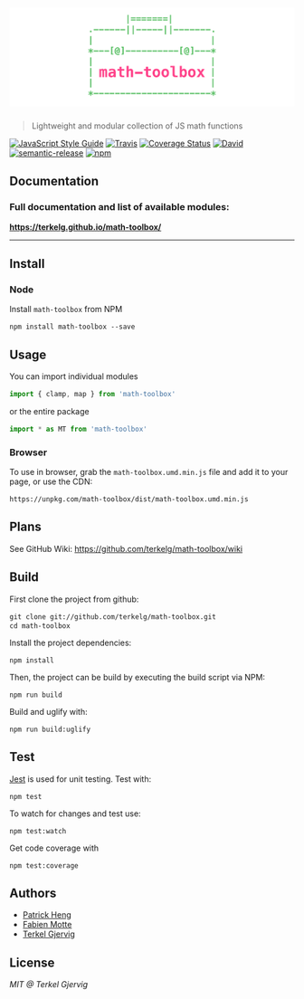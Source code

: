 # [![math-toolbox](media/header.png)](https://github.com/terkelg/math-toolbox)

> Lightweight and modular collection of JS math functions

[![JavaScript Style Guide](https://img.shields.io/badge/code%20style-standard-brightgreen.svg)](http://standardjs.com/)
[![Travis](https://img.shields.io/travis/terkelg/math-toolbox.svg?maxAge=2592000)](https://travis-ci.org/terkelg/math-toolbox)
[![Coverage Status](https://coveralls.io/repos/github/terkelg/math-toolbox/badge.svg?branch=master)](https://coveralls.io/github/terkelg/math-toolbox?branch=master)
[![David](https://img.shields.io/david/dev/terkelg/math-toolbox.svg?maxAge=2592000)](https://david-dm.org/terkelg/math-toolbox?type=dev)
[![semantic-release](https://img.shields.io/badge/%20%20%F0%9F%93%A6%F0%9F%9A%80-semantic--release-e10079.svg)](https://github.com/semantic-release/semantic-release)
[![npm](https://img.shields.io/npm/v/math-toolbox.svg?maxAge=2592000)](https://www.npmjs.com/package/math-toolbox)


## Documentation

### Full documentation and list of available modules: ###

**https://terkelg.github.io/math-toolbox/**

---

## Install

### Node
Install ```math-toolbox``` from NPM
```
npm install math-toolbox --save
```


## Usage
You can import individual modules
```js
import { clamp, map } from 'math-toolbox'
```

or the entire package
```js
import * as MT from 'math-toolbox'
```


### Browser
To use in browser, grab the ```math-toolbox.umd.min.js``` file and add it to your page, or use the CDN:
```
https://unpkg.com/math-toolbox/dist/math-toolbox.umd.min.js
```

## Plans
See GitHub Wiki:
https://github.com/terkelg/math-toolbox/wiki


## Build
First clone the project from github:
```
git clone git://github.com/terkelg/math-toolbox.git
cd math-toolbox
```

Install the project dependencies:
```
npm install
```

Then, the project can be build by executing the build script via NPM:
```
npm run build
```

Build and uglify with:
```
npm run build:uglify
```


## Test
[Jest](https://github.com/facebook/jest) is used for unit testing. Test with:
```
npm test
```

To watch for changes and test use:

```
npm test:watch
```

Get code coverage with
```
npm test:coverage
```


## Authors
- [Patrick Heng](https://github.com/patrickheng)
- [Fabien Motte](https://github.com/FabienMotte)
- [Terkel Gjervig](https://github.com/terkelg)


## License
*MIT @ Terkel Gjervig*
